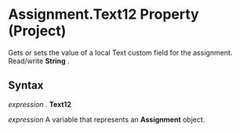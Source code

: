
# Assignment.Text12 Property (Project)

Gets or sets the value of a local Text custom field for the assignment. Read/write  **String** .


## Syntax

 _expression_ . **Text12**

 _expression_ A variable that represents an **Assignment** object.

